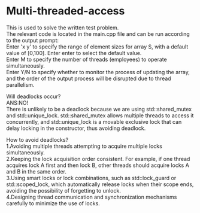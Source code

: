 # Multi-threaded-access  

This is used to solve the written test problem.  
The relevant code is located in the main.cpp file and can be run according to the output prompt:  
Enter 'x y' to specify the range of element sizes for array S, with a default value of [0,100]. Enter enter to select the default value.  
Enter M to specify the number of threads (employees) to operate simultaneously.  
Enter Y/N to specify whether to monitor the process of updating the array, and the order of the output process will be disrupted due to thread parallelism.  
  
Will deadlocks occur?  
ANS:NO!  
There is unlikely to be a deadlock because we are using std::shared_mutex and std::unique_lock. std::shared_mutex allows multiple threads to access it concurrently, and std::unique_lock is a movable exclusive lock that can delay locking in the constructor, thus avoiding deadlock.  
  
How to avoid deadlocks?  
1.Avoiding multiple threads attempting to acquire multiple locks simultaneously.  
2.Keeping the lock acquisition order consistent. For example, if one thread acquires lock A first and then lock B, other threads should acquire locks A and B in the same order.  
3.Using smart locks or lock combinations, such as std::lock_guard or std::scoped_lock, which automatically release locks when their scope ends, avoiding the possibility of forgetting to unlock.  
4.Designing thread communication and synchronization mechanisms carefully to minimize the use of locks.  
